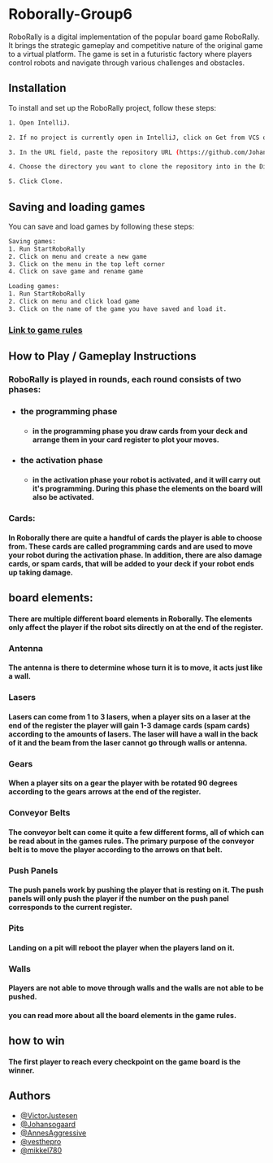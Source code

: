 
# Roborally-Group6

RoboRally is a digital implementation of the popular board game RoboRally. It brings the strategic gameplay and competitive nature of the original game to a virtual platform. The game is set in a futuristic factory where players control robots and navigate through various challenges and obstacles.



## Installation

To install and set up the RoboRally project, follow these steps:

```bash
1. Open IntelliJ.

2. If no project is currently open in IntelliJ, click on Get from VCS on the welcome screen. If a project is currently open, choose File -> New -> Project from version control.

3. In the URL field, paste the repository URL (https://github.com/Johansogaard/roborally-Group6.git).

4. Choose the directory you want to clone the repository into in the Directory field.

5. Click Clone.
```
## Saving and loading games
You can save and load games by following these steps:
```bash
Saving games:
1. Run StartRoboRally
2. Click on menu and create a new game
3. Click on the menu in the top left corner
4. Click on save game and rename game

Loading games:
1. Run StartRoboRally
2. Click on menu and click load game
3. Click on the name of the game you have saved and load it.
```



### [Link to game rules](https://drive.google.com/file/d/16-TwOIYv0pkEkm7ajS1w0cRSxfQxYp7x/view?usp=sharing)

## How to Play / Gameplay Instructions

### RoboRally is played in rounds, each round consists of two phases:
- ### the programming phase
    - #### in the programming phase you draw cards from your deck and arrange them in your card register to plot your moves.
- ### the activation phase
    - #### in the activation phase your robot is activated, and it will carry out it's programming. During this phase the elements on the board will also be activated.

### Cards:
#### In Roborally there are quite a handful of cards the player is able to choose from. These cards are called programming cards and are used to move your robot during the activation phase. In addition, there are also damage cards, or spam cards, that will be added to your deck if your robot ends up taking damage.

## board elements:
#### There are multiple different board elements in Roborally. The elements only affect the player if the robot sits directly on at the end of the register.

### Antenna
#### The antenna is there to determine whose turn it is to move, it acts just like a wall.

### Lasers
#### Lasers can come from 1 to 3 lasers, when a player sits on a laser at the end of the register the player will gain 1-3 damage cards (spam cards) according to the amounts of lasers. The laser will have a wall in the back of it and the beam from the laser cannot go through walls or antenna.

### Gears
#### When a player sits on a gear the player with be rotated 90 degrees according to the gears arrows at the end of the register.

### Conveyor Belts
#### The conveyor belt can come it quite a few different forms, all of which can be read about in the games rules. The primary purpose of the conveyor belt is to move the player according to the arrows on that belt.

### Push Panels
#### The push panels work by pushing the player that is resting on it. The push panels will only push the player if the number on the push panel corresponds to the current register.

### Pits
#### Landing on a pit will reboot the player when the players land on it.

### Walls
#### Players are not able to move through walls and the walls are not able to be pushed.

#### you can read more about all the board elements in the game rules.

## how to win
#### The first player to reach every checkpoint on the game board is the winner.

## Authors

- [@VictorJustesen](https://github.com/VictorJustesen)
- [@Johansogaard](https://github.com/Johansogaard)
- [@AnnesAggressive](https://github.com/AnnesAggressive)
- [@vesthepro](https://github.com/vesthepro)
- [@mikkel780](https://github.com/mikkel780)


